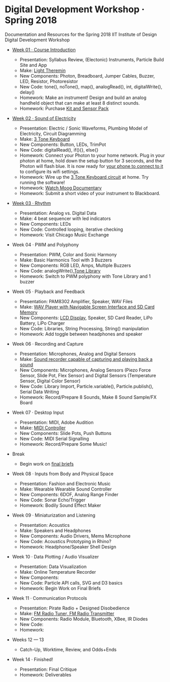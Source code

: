 # Digital Development Workshop · Spring 2018
Documentation and Resources for the Spring 2018 IIT Institute of Design Digital Development Workshop

- [Week 01 · Course Introduction](week01/README.md) 	
	
	- Presentation: Syllabus Review, (Electonic) Instruments, Particle Build Site and App
	- Make: [Light Theremin](week01/exercise.md)
	- New Components: Photon, Breadboard, Jumper Cables, Buzzer, LED, Resistor, Photoresistor
	- New Code: tone(), noTone(), map(), analogRead(), int, digitalWrite(), delay()
	- Homework: Make an instrument! Design and build an analog handheld object that can make at least 8 distinct sounds.
	- Homework: Purchase [Kit and Sensor Pack](https://www.amazon.com/Elegoo-Electronics-Potentiometer-tie-points-Breadboard/dp/B01ERPEMAC/ref=sr_1_3?ie=UTF8&qid=1516139490&sr=8-3&keywords=electronics+kit)

- [Week 02 · Sound of Electricity](week02/README.md) 	
	- Presentation: Electric / Sonic Waveforms, Plumbing Model of Electricity, Circuit Diagramming
	- Make: [3 Tone Keyboard](week02/exercise.md)
	- New Components: Button, LEDs, TrimPot
	- New Code: digitalRead(), if(){}, else{}
	- Homework: Connect your Photon to your home network. Plug in your photon at home, hold down the setup button for 3 seconds, and the Photon will flash blue. It is now ready for [your phone to connect to it](https://docs.particle.io/guide/getting-started/start/photon/) to configure its wifi settings. 
	- Homework: Wire up the [3 Tone Keyboard circuit](week02/exercise.md) at home. Try running the software! 
	- Homework: [Watch Moog Documentary](https://www.youtube.com/watch?v=XRg8R-00mjs)
	- Homework: Submit a short video of your instrument to Blackboard.

- [Week 03 · Rhythm](week02/README.md) 	
	- Presentation: Analog vs. Digital Data
	- Make: 4 beat sequencer with led indicators
	- New Components: LEDs
	- New Code: Controlled looping, iterative checking
	- Homework: Visit Chicago Music Exchange

- Week 04 · PWM and Polyphony
	- Presentation: PWM, Color and Sonic Harmony
	- Make: Basic Harmonics Tool with 3 Buzzers
	- New Components: RGB LED, Amps, Multiple Buzzers
	- New Code: analogWrite(),[Tone Library](https://code.google.com/archive/p/rogue-code/wikis/ToneLibraryDocumentation.wiki)
	- Homework: Switch to PWM polyphony with Tone Library and 1 buzzer

 - Week 05 · Playback and Feedback
	- Presentation: PAM8302 Amplifier, Speaker, WAV Files
	- Make: [WAV Player with Navigable Screen Interface and SD Card Memory](https://circuitdigest.com/microcontroller-projects/arduino-audio-music-player)
	- New Components: [LCD Display](https://www.hackster.io/ingo-lohs/what-s-my-i2c-address-0a097e), Speaker, SD Card Reader, LiPo Battery, LiPo Charger
	- New Code: Libraries, String Processing, String() manipulation
	- Homework: Add toggle between headphones and speaker

 - Week 06 · Recording and Capture 	
	- Presentation: Microphones, Analog and Digital Sensors
	- Make: [Sound recorder capable of capturing and playing back a sound](http://www.instructables.com/id/Arduino-Audio-Input/)
	- New Components: Microphones, Analog Sensors (Piezo Force Sensor, Slide Pot, Flex Sensor) and Digital Sensors (Temperature Sensor, Digital Color Sensor)
	- New Code: Library Import, Particle.variable(), Particle.publish(), Serial Data Writing
	- Homework: Record/Prepare 8 Sounds, Make 8 Sound Sample/FX Board

 - Week 07 · Desktop Input
	- Presentation: MIDI, Adobe Audition
	- Make: [MIDI Controller](http://www.instructables.com/id/Arduino-MIDI-Controller/)
	- New Components: Slide Pots, Push Buttons
	- New Code: MIDI Serial Signalling
	- Homework: Record/Prepare Some Music!


- Break 
	- Begin work on [final briefs](briefs.md) 

- Week 08 · Inputs from Body and Physical Space
	- Presentation: Fashion and Electronic Music
	- Make: Wearable Wearable Sound Controller
	- New Components: 6DOF, Analog Range Finder
	- New Code: Sonar Echo/Trigger
	- Homework: Bodily Sound Effect Maker 

- Week 09 · Miniaturization and Listening
	- Presentation: Acoustics
	- Make: Speakers and Headphones
	- New Components: Audio Drivers, Mems Microphone
	- New Code: Acoustics Prototyping in Rhino?
	- Homework: Headphone/Speaker Shell Design

- Week 10 · Data Plotting / Audio Visualizer
	- Presentation: Data Visualization
	- Make: Online Temperature Recorder
	- New Components: 
	- New Code: Particle API calls, SVG and D3 basics
	- Homework: Begin Work on Final Briefs

- Week 11 · Communication Protocols
	- Presentation: Pirate Radio + Designed Disobedience
	- Make: [FM Radio Tuner, FM Radio Transmitter](https://create.arduino.cc/projecthub/nickthegreek82/arduino-tea5767-fm-radio-receiver-543480)
	- New Components: Radio Module, Bluetooth, XBee, IR Diodes
	- New Code: 
	- Homework: 

- Weeks 12 — 13
	- Catch-Up, Worktime, Review, and Odds+Ends

- Week 14 · Finished!
	- Presentation: Final Critique
	- Homework: Deliverables
